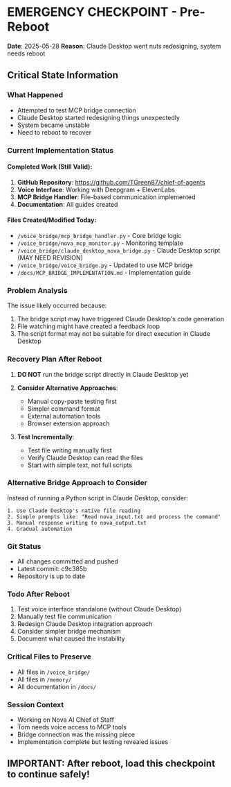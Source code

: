 # EMERGENCY CHECKPOINT - Pre-Reboot
**Date**: 2025-05-28
**Reason**: Claude Desktop went nuts redesigning, system needs reboot

## Critical State Information

### What Happened
- Attempted to test MCP bridge connection
- Claude Desktop started redesigning things unexpectedly
- System became unstable
- Need to reboot to recover

### Current Implementation Status

#### Completed Work (Still Valid):
1. **GitHub Repository**: https://github.com/TGreen87/chief-of-agents
2. **Voice Interface**: Working with Deepgram + ElevenLabs
3. **MCP Bridge Handler**: File-based communication implemented
4. **Documentation**: All guides created

#### Files Created/Modified Today:
- `/voice_bridge/mcp_bridge_handler.py` - Core bridge logic
- `/voice_bridge/nova_mcp_monitor.py` - Monitoring template
- `/voice_bridge/claude_desktop_nova_bridge.py` - Claude Desktop script (MAY NEED REVISION)
- `/voice_bridge/voice_bridge.py` - Updated to use MCP bridge
- `/docs/MCP_BRIDGE_IMPLEMENTATION.md` - Implementation guide

### Problem Analysis

The issue likely occurred because:
1. The bridge script may have triggered Claude Desktop's code generation
2. File watching might have created a feedback loop
3. The script format may not be suitable for direct execution in Claude Desktop

### Recovery Plan After Reboot

1. **DO NOT** run the bridge script directly in Claude Desktop yet
2. **Consider Alternative Approaches**:
   - Manual copy-paste testing first
   - Simpler command format
   - External automation tools
   - Browser extension approach

3. **Test Incrementally**:
   - Test file writing manually first
   - Verify Claude Desktop can read the files
   - Start with simple text, not full scripts

### Alternative Bridge Approach to Consider

Instead of running a Python script in Claude Desktop, consider:
```
1. Use Claude Desktop's native file reading
2. Simple prompts like: "Read nova_input.txt and process the command"
3. Manual response writing to nova_output.txt
4. Gradual automation
```

### Git Status
- All changes committed and pushed
- Latest commit: c9c385b
- Repository is up to date

### Todo After Reboot

1. Test voice interface standalone (without Claude Desktop)
2. Manually test file communication
3. Redesign Claude Desktop integration approach
4. Consider simpler bridge mechanism
5. Document what caused the instability

### Critical Files to Preserve
- All files in `/voice_bridge/`
- All files in `/memory/`
- All documentation in `/docs/`

### Session Context
- Working on Nova AI Chief of Staff
- Tom needs voice access to MCP tools
- Bridge connection was the missing piece
- Implementation complete but testing revealed issues

## IMPORTANT: After reboot, load this checkpoint to continue safely!